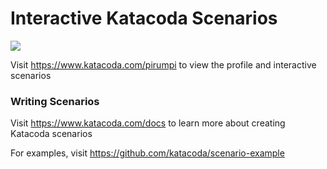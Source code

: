 # Interactive Katacoda Scenarios

[![](http://shields.katacoda.com/katacoda/pirumpi/count.svg)](https://www.katacoda.com/pirumpi "Get your profile on Katacoda.com")

Visit https://www.katacoda.com/pirumpi to view the profile and interactive scenarios

### Writing Scenarios
Visit https://www.katacoda.com/docs to learn more about creating Katacoda scenarios

For examples, visit https://github.com/katacoda/scenario-example

